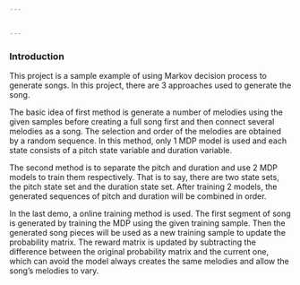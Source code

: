 ```yaml
---


---
```


<h3 id="introduction">Introduction</h3>
<p>This project is a sample example of using Markov decision process to generate songs. In this project, there are 3 approaches used to generate the song.</p>
<p>The basic idea of first method is generate  a number of melodies using the given samples before creating a full song first and then connect several melodies as a song. The selection and order of the melodies are obtained by a random sequence. In this method, only 1 MDP model is used and each state consists of a pitch state variable and duration variable.</p>
<p>The second method is to separate the pitch and duration and use 2 MDP models to train them respectively. That is to say, there are two state sets, the pitch state set and the duration state set. After training 2 models, the generated sequences of pitch and duration will be combined in order.</p>
<p>In the last demo, a online training method is used. The first  segment of song is generated by training the MDP using the given training sample.  Then the generated song pieces will be used as a new training sample to update the probability matrix. The reward matrix is updated by subtracting the difference between the original probability matrix and the current one, which can avoid the model always creates the same melodies and allow the song’s melodies to vary.</p>

